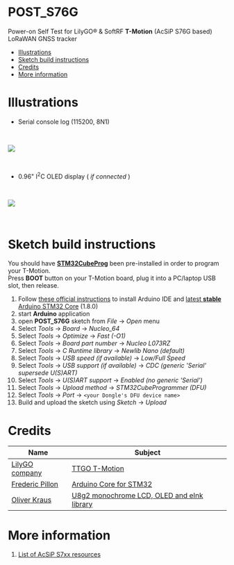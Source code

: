 # POST_S76G
Power-on Self Test for LilyGO&#174; & SoftRF **T-Motion** (AcSiP S76G based) LoRaWAN GNSS tracker

* [Illustrations](https://github.com/lyusupov/POST_S76G/blob/master/README.md#illustrations)
* [Sketch build instructions](https://github.com/lyusupov/POST_S76G/blob/master/README.md#sketch-build-instructions)
* [Credits](https://github.com/lyusupov/POST_S76G/blob/master/README.md#credits)
* [More information](https://github.com/lyusupov/POST_S76G/blob/master/README.md#more-information)

# Illustrations

* Serial console log (115200, 8N1)

<br>

![](https://github.com/lyusupov/POST_S76G/blob/master/documents/images/t-motion-2.jpg)

<br>

* 0.96" I<sup>2</sup>C OLED display ( _if_ _connected_ )

<br>

![](https://github.com/lyusupov/POST_S76G/blob/master/documents/images/t-motion-3.jpg)

<br>

# Sketch build instructions

You should have [**STM32CubeProg**](https://www.st.com/en/development-tools/stm32cubeprog.html) been pre-installed in order to program your T-Motion.<br>
Press **BOOT** button on your T-Motion board, plug it into a PC/laptop USB slot, then release.<br>

1. Follow [these official instructions](https://github.com/stm32duino/wiki/wiki/Getting-Started)
  to install Arduino IDE and [latest **stable** Arduino STM32 Core](https://github.com/stm32duino/Arduino_Core_STM32/releases/tag/1.8.0) (1.8.0)
2. start **Arduino** application
3. open **POST_S76G** sketch from _File_ -> _Open_ menu
4. Select _Tools_ -> _Board_ ->  _Nucleo_64_<br>
5. Select _Tools_ -> _Optimize_ ->  _Fast_ _(-O1)_
6. Select _Tools_ -> _Board_ _part_ _number_ ->  _Nucleo_ _L073RZ_<br>
7. Select _Tools_ -> _C_ _Runtime_ _library_ ->  _Newlib_ _Nano_ _(default)_
8. Select _Tools_ -> _USB_ _speed_ _(if available)_ ->  _Low/Full_ _Speed_
9. Select _Tools_ -> _USB_ _support_ _(if available)_ ->  _CDC_ _(generic_ _'Serial'_ _supersede_ _U(S)ART)_
10. Select _Tools_ -> _U(S)ART_ _support_ ->  _Enabled_ _(no_ _generic_ _'Serial')_
11. Select _Tools_ -> _Upload_ _method_ ->  _STM32CubeProgrammer_ _(DFU)_
12. Select _Tools_ -> _Port_ ->  ``<your Dongle's DFU device name>``
13. Build and upload the sketch using _Sketch_ -> _Upload_

# Credits

Name|Subject
---|---
[LilyGO company](http://www.lilygo.cn/)|[TTGO T-Motion](https://www.aliexpress.com/item/4000571051141.html)
[Frederic Pillon](https://github.com/fpistm)|[Arduino Core for STM32](https://github.com/stm32duino/Arduino_Core_STM32)
[Oliver Kraus](https://github.com/olikraus)|[U8g2 monochrome LCD, OLED and eInk library](https://github.com/olikraus/u8g2)

# More information

1. [List of AcSiP S7xx resources](https://github.com/lyusupov/POST_S76G/wiki/AcSiP-S7xG-resources)

